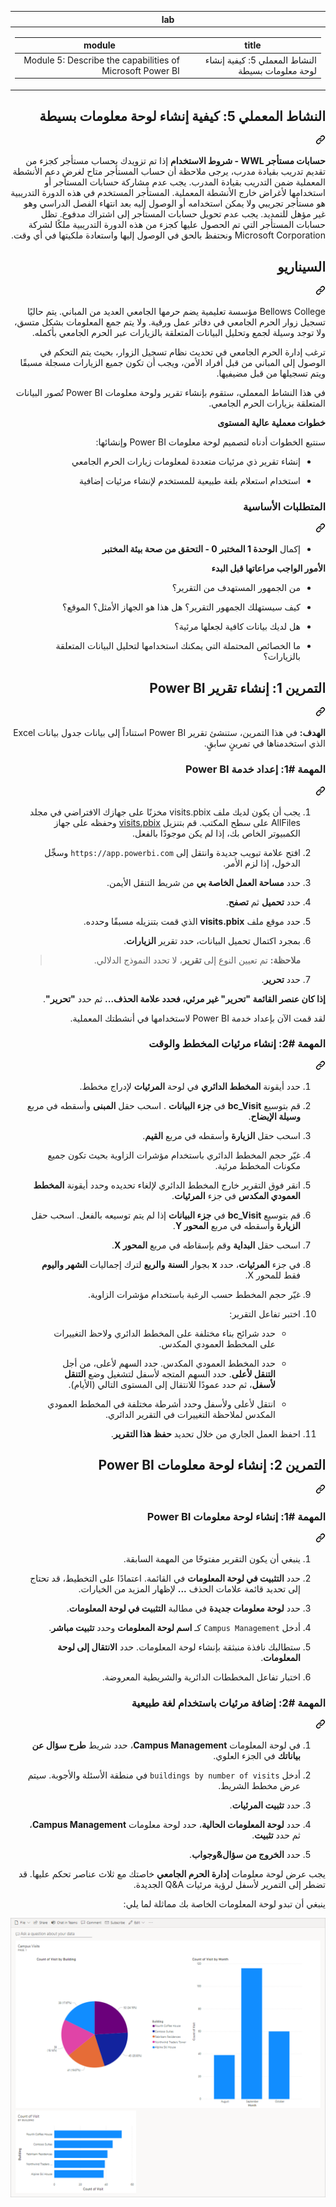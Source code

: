 <section aria-labelledby="file-name-id-wide file-name-id-mobile" class="Box-sc-g0xbh4-0 fGqKFv"><div class="Box-sc-g0xbh4-0 eoaCFS js-snippet-clipboard-copy-unpositioned undefined" data-hpc="true"><article class="markdown-body entry-content container-lg" itemprop="text"><markdown-accessiblity-table data-catalyst=""><table>
  <thead>
  <tr>
  <th>lab</th>
  </tr>
  </thead>
  <tbody>
  <tr>
  <td><div dir="rtl"><table>
  <thead>
  <tr>
  <th>title</th>
  <th>module</th>
  </tr>
  </thead>
  <tbody>
  <tr>
  <td><div dir="rtl">النشاط المعملي 5: كيفية إنشاء لوحة معلومات بسيطة</div></td>
  <td><div dir="rtl">Module 5: Describe the capabilities of Microsoft Power BI</div></td>
  </tr>
  </tbody>
</table>
</div></td>
  </tr>
  </tbody>
</table></markdown-accessiblity-table>

<div class="markdown-heading" dir="rtl"><h2 tabindex="-1" class="heading-element" dir="rtl">النشاط المعملي 5: كيفية إنشاء لوحة معلومات بسيطة</h2><a id="user-content-النشاط-المعملي-5-كيفية-إنشاء-لوحة-معلومات-بسيطة" class="anchor" aria-label="Permalink: النشاط المعملي 5: كيفية إنشاء لوحة معلومات بسيطة" href="#النشاط-المعملي-5-كيفية-إنشاء-لوحة-معلومات-بسيطة"><svg class="octicon octicon-link" viewBox="0 0 16 16" version="1.1" width="16" height="16" aria-hidden="true"><path d="m7.775 3.275 1.25-1.25a3.5 3.5 0 1 1 4.95 4.95l-2.5 2.5a3.5 3.5 0 0 1-4.95 0 .751.751 0 0 1 .018-1.042.751.751 0 0 1 1.042-.018 1.998 1.998 0 0 0 2.83 0l2.5-2.5a2.002 2.002 0 0 0-2.83-2.83l-1.25 1.25a.751.751 0 0 1-1.042-.018.751.751 0 0 1-.018-1.042Zm-4.69 9.64a1.998 1.998 0 0 0 2.83 0l1.25-1.25a.751.751 0 0 1 1.042.018.751.751 0 0 1 .018 1.042l-1.25 1.25a3.5 3.5 0 1 1-4.95-4.95l2.5-2.5a3.5 3.5 0 0 1 4.95 0 .751.751 0 0 1-.018 1.042.751.751 0 0 1-1.042.018 1.998 1.998 0 0 0-2.83 0l-2.5 2.5a1.998 1.998 0 0 0 0 2.83Z"></path></svg></a></div>
<p dir="rtl"><strong>حسابات مستأجر WWL - شروط الاستخدام</strong> إذا تم تزويدك بحساب مستأجر كجزء من تقديم تدريب بقيادة مدرب، يرجى ملاحظة أن حساب المستأجر متاح لغرض دعم الأنشطة المعملية ضمن التدريب بقيادة المدرب. يجب عدم مشاركة حسابات المستأجر أو استخدامها لأغراض خارج الأنشطة المعملية. المستأجر المستخدم في هذه الدورة التدريبية هو مستأجر تجريبي ولا يمكن استخدامه أو الوصول إليه بعد انتهاء الفصل الدراسي وهو غير مؤهل للتمديد. يجب عدم تحويل حسابات المستأجر إلى اشتراك مدفوع. تظل حسابات المستأجر التي تم الحصول عليها كجزء من هذه الدورة التدريبية ملكًا لشركة Microsoft Corporation ونحتفظ بالحق في الوصول إليها واستعادة ملكيتها في أي وقت.</p>
<div class="markdown-heading" dir="rtl"><h2 tabindex="-1" class="heading-element" dir="rtl">السيناريو</h2><a id="user-content-السيناريو" class="anchor" aria-label="Permalink: السيناريو" href="#السيناريو"><svg class="octicon octicon-link" viewBox="0 0 16 16" version="1.1" width="16" height="16" aria-hidden="true"><path d="m7.775 3.275 1.25-1.25a3.5 3.5 0 1 1 4.95 4.95l-2.5 2.5a3.5 3.5 0 0 1-4.95 0 .751.751 0 0 1 .018-1.042.751.751 0 0 1 1.042-.018 1.998 1.998 0 0 0 2.83 0l2.5-2.5a2.002 2.002 0 0 0-2.83-2.83l-1.25 1.25a.751.751 0 0 1-1.042-.018.751.751 0 0 1-.018-1.042Zm-4.69 9.64a1.998 1.998 0 0 0 2.83 0l1.25-1.25a.751.751 0 0 1 1.042.018.751.751 0 0 1 .018 1.042l-1.25 1.25a3.5 3.5 0 1 1-4.95-4.95l2.5-2.5a3.5 3.5 0 0 1 4.95 0 .751.751 0 0 1-.018 1.042.751.751 0 0 1-1.042.018 1.998 1.998 0 0 0-2.83 0l-2.5 2.5a1.998 1.998 0 0 0 0 2.83Z"></path></svg></a></div>
<p dir="rtl">Bellows College مؤسسة تعليمية يضم حرمها الجامعي العديد من المباني. يتم حاليًا تسجيل زوار الحرم الجامعي في دفاتر عمل ورقية. ولا يتم جمع المعلومات بشكل متسق، ولا توجد وسيلة لجمع وتحليل البيانات المتعلقة بالزيارات عبر الحرم الجامعي بأكمله.</p>
<p dir="rtl">ترغب إدارة الحرم الجامعي في تحديث نظام تسجيل الزوار، بحيث يتم التحكم في الوصول إلى المباني من قبل أفراد الأمن، ويجب أن تكون جميع الزيارات مسجلة مسبقًا ويتم تسجيلها من قبل مضيفيها.</p>
<p dir="rtl">في هذا النشاط المعملي، ستقوم بإنشاء تقرير ولوحة معلومات Power BI تُصور البيانات المتعلقة بزيارات الحرم الجامعي.</p>
<p dir="rtl"><strong>خطوات معملية عالية المستوى</strong></p>
<p dir="rtl">سنتبع الخطوات أدناه لتصميم لوحة معلومات Power BI وإنشائها:</p>
<ul dir="rtl">
<li>
<p dir="rtl">إنشاء تقرير ذي مرئيات متعددة لمعلومات زيارات الحرم الجامعي</p>
</li>
<li>
<p dir="rtl">استخدام استعلام بلغة طبيعية للمستخدم لإنشاء مرئيات إضافية</p>
</li>
</ul>
<div class="markdown-heading" dir="rtl"><h3 tabindex="-1" class="heading-element" dir="rtl">المتطلبات الأساسية</h3><a id="user-content-المتطلبات-الأساسية" class="anchor" aria-label="Permalink: المتطلبات الأساسية" href="#المتطلبات-الأساسية"><svg class="octicon octicon-link" viewBox="0 0 16 16" version="1.1" width="16" height="16" aria-hidden="true"><path d="m7.775 3.275 1.25-1.25a3.5 3.5 0 1 1 4.95 4.95l-2.5 2.5a3.5 3.5 0 0 1-4.95 0 .751.751 0 0 1 .018-1.042.751.751 0 0 1 1.042-.018 1.998 1.998 0 0 0 2.83 0l2.5-2.5a2.002 2.002 0 0 0-2.83-2.83l-1.25 1.25a.751.751 0 0 1-1.042-.018.751.751 0 0 1-.018-1.042Zm-4.69 9.64a1.998 1.998 0 0 0 2.83 0l1.25-1.25a.751.751 0 0 1 1.042.018.751.751 0 0 1 .018 1.042l-1.25 1.25a3.5 3.5 0 1 1-4.95-4.95l2.5-2.5a3.5 3.5 0 0 1 4.95 0 .751.751 0 0 1-.018 1.042.751.751 0 0 1-1.042.018 1.998 1.998 0 0 0-2.83 0l-2.5 2.5a1.998 1.998 0 0 0 0 2.83Z"></path></svg></a></div>
<ul dir="rtl">
<li>إكمال <strong>الوحدة 1 المختبر 0 - التحقق من صحة بيئة المختبر</strong></li>
</ul>
<p dir="rtl"><strong>الأمور الواجب مراعاتها قبل البدء</strong></p>
<ul dir="rtl">
<li>
<p dir="rtl">من الجمهور المستهدف من التقرير؟</p>
</li>
<li>
<p dir="rtl">كيف سيستهلك الجمهور التقرير؟ هل هذا هو الجهاز الأمثل؟ الموقع؟</p>
</li>
<li>
<p dir="rtl">هل لديك بيانات كافية لجعلها مرئية؟</p>
</li>
<li>
<p dir="rtl">ما الخصائص المحتملة التي يمكنك استخدامها لتحليل البيانات المتعلقة بالزيارات؟</p>
</li>
</ul>
<div class="markdown-heading" dir="rtl"><h2 tabindex="-1" class="heading-element" dir="rtl">التمرين 1: إنشاء تقرير Power BI</h2><a id="user-content-التمرين-1-إنشاء-تقرير-power-bi" class="anchor" aria-label="Permalink: التمرين 1: إنشاء تقرير Power BI" href="#التمرين-1-إنشاء-تقرير-power-bi"><svg class="octicon octicon-link" viewBox="0 0 16 16" version="1.1" width="16" height="16" aria-hidden="true"><path d="m7.775 3.275 1.25-1.25a3.5 3.5 0 1 1 4.95 4.95l-2.5 2.5a3.5 3.5 0 0 1-4.95 0 .751.751 0 0 1 .018-1.042.751.751 0 0 1 1.042-.018 1.998 1.998 0 0 0 2.83 0l2.5-2.5a2.002 2.002 0 0 0-2.83-2.83l-1.25 1.25a.751.751 0 0 1-1.042-.018.751.751 0 0 1-.018-1.042Zm-4.69 9.64a1.998 1.998 0 0 0 2.83 0l1.25-1.25a.751.751 0 0 1 1.042.018.751.751 0 0 1 .018 1.042l-1.25 1.25a3.5 3.5 0 1 1-4.95-4.95l2.5-2.5a3.5 3.5 0 0 1 4.95 0 .751.751 0 0 1-.018 1.042.751.751 0 0 1-1.042.018 1.998 1.998 0 0 0-2.83 0l-2.5 2.5a1.998 1.998 0 0 0 0 2.83Z"></path></svg></a></div>
<p dir="rtl"><strong>الهدف:</strong> في هذا التمرين، ستنشئ تقرير Power BI استناداً إلى بيانات جدول بيانات Excel الذي استخدمناها في تمرينٍ سابقٍ.</p>
<div class="markdown-heading" dir="rtl"><h3 tabindex="-1" class="heading-element" dir="rtl">المهمة #1: إعداد خدمة Power BI</h3><a id="user-content-المهمة-1-إعداد-خدمة-power-bi" class="anchor" aria-label="Permalink: المهمة #1: إعداد خدمة Power BI" href="#المهمة-1-إعداد-خدمة-power-bi"><svg class="octicon octicon-link" viewBox="0 0 16 16" version="1.1" width="16" height="16" aria-hidden="true"><path d="m7.775 3.275 1.25-1.25a3.5 3.5 0 1 1 4.95 4.95l-2.5 2.5a3.5 3.5 0 0 1-4.95 0 .751.751 0 0 1 .018-1.042.751.751 0 0 1 1.042-.018 1.998 1.998 0 0 0 2.83 0l2.5-2.5a2.002 2.002 0 0 0-2.83-2.83l-1.25 1.25a.751.751 0 0 1-1.042-.018.751.751 0 0 1-.018-1.042Zm-4.69 9.64a1.998 1.998 0 0 0 2.83 0l1.25-1.25a.751.751 0 0 1 1.042.018.751.751 0 0 1 .018 1.042l-1.25 1.25a3.5 3.5 0 1 1-4.95-4.95l2.5-2.5a3.5 3.5 0 0 1 4.95 0 .751.751 0 0 1-.018 1.042.751.751 0 0 1-1.042.018 1.998 1.998 0 0 0-2.83 0l-2.5 2.5a1.998 1.998 0 0 0 0 2.83Z"></path></svg></a></div>
<ol dir="rtl">
<li>
<p dir="rtl">يجب أن يكون لديك ملف visits.pbix مخزنًا على جهازك الافتراضي في مجلد AllFiles على سطح المكتب. قم بتنزيل <a href="https://github.com/MicrosoftLearning/PL-900-Microsoft-Power-Platform-Fundamentals/raw/master/Allfiles/visits.pbix">visits.pbix</a> وحفظه على جهاز الكمبيوتر الخاص بك، إذا لم يكن موجودًا بالفعل.</p>
</li>
<li>
<p dir="rtl">افتح علامة تبويب جديدة وانتقل إلى <code>https://app.powerbi.com</code> وسجِّل الدخول، إذا لزم الأمر.</p>
</li>
<li>
<p dir="rtl">حدد <strong>مساحة العمل الخاصة بي</strong> من شريط التنقل الأيمن.</p>
</li>
<li>
<p dir="rtl">حدد <strong>تحميل</strong> ثم <strong>تصفح</strong>.</p>
</li>
<li>
<p dir="rtl">حدد موقع ملف <strong>visits.pbix</strong> الذي قمت بتنزيله مسبقًا وحدده.</p>
</li>
<li>
<p dir="rtl">بمجرد اكتمال تحميل البيانات، حدد تقرير <strong>الزيارات</strong>.</p>
<blockquote>
<p dir="rtl"><strong>ملاحظة:</strong> تم تعيين النوع إلى <strong>تقرير</strong>، لا تحدد النموذج الدلالي.</p>
</blockquote>
</li>
<li>
<p dir="rtl">حدد <strong>تحرير</strong>.</p>
</li>
</ol>
<p dir="rtl"><strong>إذا كان عنصر القائمة "تحرير" غير مرئي، فحدد علامة الحذف...</strong> ثم حدد <strong>"تحرير"</strong>.</p>
<p dir="rtl">لقد قمت الآن بإعداد خدمة Power BI لاستخدامها في أنشطتك المعملية.</p>
<div class="markdown-heading" dir="rtl"><h3 tabindex="-1" class="heading-element" dir="rtl">المهمة #2: إنشاء مرئيات المخطط والوقت</h3><a id="user-content-المهمة-2-إنشاء-مرئيات-المخطط-والوقت" class="anchor" aria-label="Permalink: المهمة #2: إنشاء مرئيات المخطط والوقت" href="#المهمة-2-إنشاء-مرئيات-المخطط-والوقت"><svg class="octicon octicon-link" viewBox="0 0 16 16" version="1.1" width="16" height="16" aria-hidden="true"><path d="m7.775 3.275 1.25-1.25a3.5 3.5 0 1 1 4.95 4.95l-2.5 2.5a3.5 3.5 0 0 1-4.95 0 .751.751 0 0 1 .018-1.042.751.751 0 0 1 1.042-.018 1.998 1.998 0 0 0 2.83 0l2.5-2.5a2.002 2.002 0 0 0-2.83-2.83l-1.25 1.25a.751.751 0 0 1-1.042-.018.751.751 0 0 1-.018-1.042Zm-4.69 9.64a1.998 1.998 0 0 0 2.83 0l1.25-1.25a.751.751 0 0 1 1.042.018.751.751 0 0 1 .018 1.042l-1.25 1.25a3.5 3.5 0 1 1-4.95-4.95l2.5-2.5a3.5 3.5 0 0 1 4.95 0 .751.751 0 0 1-.018 1.042.751.751 0 0 1-1.042.018 1.998 1.998 0 0 0-2.83 0l-2.5 2.5a1.998 1.998 0 0 0 0 2.83Z"></path></svg></a></div>
<ol dir="rtl">
<li>
<p dir="rtl">حدد أيقونة <strong>المخطط الدائري</strong> في لوحة <strong>المرئيات</strong> لإدراج مخطط.</p>
</li>
<li>
<p dir="rtl">قم بتوسيع <strong>bc_Visit</strong> في <strong>جزء البيانات</strong> . اسحب حقل <strong>المبنى</strong> وأسقطه في مربع <strong>وسيلة الإيضاح</strong>.</p>
</li>
<li>
<p dir="rtl">اسحب حقل <strong>الزيارة</strong> وأسقطه في مربع <strong>القيم</strong>.</p>
</li>
<li>
<p dir="rtl">غيّر حجم المخطط الدائري باستخدام مؤشرات الزاوية بحيث تكون جميع مكونات المخطط مرئية.</p>
</li>
<li>
<p dir="rtl">انقر فوق التقرير خارج المخطط الدائري لإلغاء تحديده وحدد أيقونة <strong>المخطط العمودي المكدس</strong> في جزء <strong>المرئيات</strong>.</p>
</li>
<li>
<p dir="rtl">قم بتوسيع <strong>bc_Visit</strong> في <strong>جزء البيانات</strong> إذا لم يتم توسيعه بالفعل. اسحب حقل <strong>الزيارة</strong> وأسقطه في مربع <strong>المحور Y</strong>.</p>
</li>
<li>
<p dir="rtl">اسحب حقل <strong>البداية</strong> وقم بإسقاطه في مربع <strong>المحور X</strong>.</p>
</li>
<li>
<p dir="rtl">في جزء <strong>المرئيات</strong>، حدد <strong>x</strong> بجوار <strong>السنة</strong> <strong>والربع</strong> لترك إجماليات <strong>الشهر واليوم</strong> فقط للمحور X.</p>
</li>
<li>
<p dir="rtl">غيّر حجم المخطط حسب الرغبة باستخدام مؤشرات الزاوية.</p>
</li>
<li>
<p dir="rtl">اختبر تفاعل التقرير:</p>
<ul dir="rtl">
<li>
<p dir="rtl">حدد شرائح بناء مختلفة على المخطط الدائري ولاحظ التغييرات على المخطط العمودي المكدس.</p>
</li>
<li>
<p dir="rtl">حدد المخطط العمودي المكدس. حدد السهم لأعلى، من أجل <strong>التنقل لأعلى</strong>. حدد السهم المتجه لأسفل لتشغيل وضع <strong>التنقل لأسفل</strong>، ثم حدد عمودًا للانتقال إلى المستوى التالي (الأيام).</p>
</li>
<li>
<p dir="rtl">انتقل لأعلى ولأسفل وحدد أشرطة مختلفة في المخطط العمودي المكدس لملاحظة التغييرات في التقرير الدائري.</p>
</li>
</ul>
</li>
<li>
<p dir="rtl">احفظ العمل الجاري من خلال تحديد <strong>حفظ هذا التقرير</strong>.</p>
</li>
</ol>
<div class="markdown-heading" dir="rtl"><h2 tabindex="-1" class="heading-element" dir="rtl">التمرين 2: إنشاء لوحة معلومات Power BI</h2><a id="user-content-التمرين-2-إنشاء-لوحة-معلومات-power-bi" class="anchor" aria-label="Permalink: التمرين 2: إنشاء لوحة معلومات Power BI" href="#التمرين-2-إنشاء-لوحة-معلومات-power-bi"><svg class="octicon octicon-link" viewBox="0 0 16 16" version="1.1" width="16" height="16" aria-hidden="true"><path d="m7.775 3.275 1.25-1.25a3.5 3.5 0 1 1 4.95 4.95l-2.5 2.5a3.5 3.5 0 0 1-4.95 0 .751.751 0 0 1 .018-1.042.751.751 0 0 1 1.042-.018 1.998 1.998 0 0 0 2.83 0l2.5-2.5a2.002 2.002 0 0 0-2.83-2.83l-1.25 1.25a.751.751 0 0 1-1.042-.018.751.751 0 0 1-.018-1.042Zm-4.69 9.64a1.998 1.998 0 0 0 2.83 0l1.25-1.25a.751.751 0 0 1 1.042.018.751.751 0 0 1 .018 1.042l-1.25 1.25a3.5 3.5 0 1 1-4.95-4.95l2.5-2.5a3.5 3.5 0 0 1 4.95 0 .751.751 0 0 1-.018 1.042.751.751 0 0 1-1.042.018 1.998 1.998 0 0 0-2.83 0l-2.5 2.5a1.998 1.998 0 0 0 0 2.83Z"></path></svg></a></div>
<div class="markdown-heading" dir="rtl"><h3 tabindex="-1" class="heading-element" dir="rtl">المهمة #1: إنشاء لوحة معلومات Power BI</h3><a id="user-content-المهمة-1-إنشاء-لوحة-معلومات-power-bi" class="anchor" aria-label="Permalink: المهمة #1: إنشاء لوحة معلومات Power BI" href="#المهمة-1-إنشاء-لوحة-معلومات-power-bi"><svg class="octicon octicon-link" viewBox="0 0 16 16" version="1.1" width="16" height="16" aria-hidden="true"><path d="m7.775 3.275 1.25-1.25a3.5 3.5 0 1 1 4.95 4.95l-2.5 2.5a3.5 3.5 0 0 1-4.95 0 .751.751 0 0 1 .018-1.042.751.751 0 0 1 1.042-.018 1.998 1.998 0 0 0 2.83 0l2.5-2.5a2.002 2.002 0 0 0-2.83-2.83l-1.25 1.25a.751.751 0 0 1-1.042-.018.751.751 0 0 1-.018-1.042Zm-4.69 9.64a1.998 1.998 0 0 0 2.83 0l1.25-1.25a.751.751 0 0 1 1.042.018.751.751 0 0 1 .018 1.042l-1.25 1.25a3.5 3.5 0 1 1-4.95-4.95l2.5-2.5a3.5 3.5 0 0 1 4.95 0 .751.751 0 0 1-.018 1.042.751.751 0 0 1-1.042.018 1.998 1.998 0 0 0-2.83 0l-2.5 2.5a1.998 1.998 0 0 0 0 2.83Z"></path></svg></a></div>
<ol dir="rtl">
<li>
<p dir="rtl">ينبغي أن يكون التقرير مفتوحًا من المهمة السابقة.</p>
</li>
<li>
<p dir="rtl">حدد <strong>التثبيت في لوحة المعلومات</strong> في القائمة. اعتمادًا على التخطيط، قد تحتاج إلى تحديد قائمة علامات الحذف <strong>...</strong> لإظهار المزيد من الخيارات.</p>
</li>
<li>
<p dir="rtl">حدد <strong>لوحة معلومات جديدة</strong> في مطالبة <strong>التثبيت في لوحة المعلومات</strong>.</p>
</li>
<li>
<p dir="rtl">أدخل <code>Campus Management</code> كـ <strong>اسم لوحة المعلومات</strong> وحدد <strong>تثبيت مباشر</strong>.</p>
</li>
<li>
<p dir="rtl">ستطالبك نافذة منبثقة بإنشاء لوحة المعلومات. حدد <strong>الانتقال إلى لوحة المعلومات</strong>.</p>
</li>
<li>
<p dir="rtl">اختبار تفاعل المخططات الدائرية والشريطية المعروضة.</p>
</li>
</ol>
<div class="markdown-heading" dir="rtl"><h3 tabindex="-1" class="heading-element" dir="rtl">المهمة #2: إضافة مرئيات باستخدام لغة طبيعية</h3><a id="user-content-المهمة-2-إضافة-مرئيات-باستخدام-لغة-طبيعية" class="anchor" aria-label="Permalink: المهمة #2: إضافة مرئيات باستخدام لغة طبيعية" href="#المهمة-2-إضافة-مرئيات-باستخدام-لغة-طبيعية"><svg class="octicon octicon-link" viewBox="0 0 16 16" version="1.1" width="16" height="16" aria-hidden="true"><path d="m7.775 3.275 1.25-1.25a3.5 3.5 0 1 1 4.95 4.95l-2.5 2.5a3.5 3.5 0 0 1-4.95 0 .751.751 0 0 1 .018-1.042.751.751 0 0 1 1.042-.018 1.998 1.998 0 0 0 2.83 0l2.5-2.5a2.002 2.002 0 0 0-2.83-2.83l-1.25 1.25a.751.751 0 0 1-1.042-.018.751.751 0 0 1-.018-1.042Zm-4.69 9.64a1.998 1.998 0 0 0 2.83 0l1.25-1.25a.751.751 0 0 1 1.042.018.751.751 0 0 1 .018 1.042l-1.25 1.25a3.5 3.5 0 1 1-4.95-4.95l2.5-2.5a3.5 3.5 0 0 1 4.95 0 .751.751 0 0 1-.018 1.042.751.751 0 0 1-1.042.018 1.998 1.998 0 0 0-2.83 0l-2.5 2.5a1.998 1.998 0 0 0 0 2.83Z"></path></svg></a></div>
<ol dir="rtl">
<li>
<p dir="rtl">في لوحة المعلومات <strong>Campus Management</strong>، حدد شريط <strong>طرح سؤال عن بياناتك</strong> في الجزء العلوي.</p>
</li>
<li>
<p dir="rtl">أدخل <code>buildings by number of visits</code> في منطقة الأسئلة والأجوبة. سيتم عرض مخطط الشريط.</p>
</li>
<li>
<p dir="rtl">حدد <strong>تثبيت المرئيات</strong>.</p>
</li>
<li>
<p dir="rtl">حدد <strong>لوحة المعلومات الحالية</strong>، حدد لوحة معلومات <strong>Campus Management</strong>، ثم حدد <strong>تثبيت</strong>.</p>
</li>
<li>
<p dir="rtl">حدد <strong>الخروج من سؤال&amp;وجواب</strong>.</p>
</li>
</ol>
<p dir="rtl">يجب عرض لوحة معلومات <strong>إدارة الحرم الجامعي</strong> خاصتك مع ثلاث عناصر تحكم عليها. قد تضطر إلى التمرير لأسفل لرؤية مرئيات Q&amp;A الجديدة.</p>
<p dir="rtl">ينبغي أن تبدو لوحة المعلومات الخاصة بك مماثلة لما يلي:</p>
<p dir="rtl"><a href="https://github.com/MicrosoftLearning/PL-900-Microsoft-Power-Platform-Fundamentals.ar-sa/blob/main/Instructions/Labs/media/lab-5-power-bi-01.png"><img src="https://github.com/MicrosoftLearning/PL-900-Microsoft-Power-Platform-Fundamentals.ar-sa/blob/main/Instructions/Labs/media/lab-5-power-bi-01.png" alt="لقطة شاشة للوحة المعلومات التي جرى إنشاؤها للتو" style="max-width: 100%;"></a></p>
</article></div><button hidden="" data-hotkey="Control+a"></button></section>
